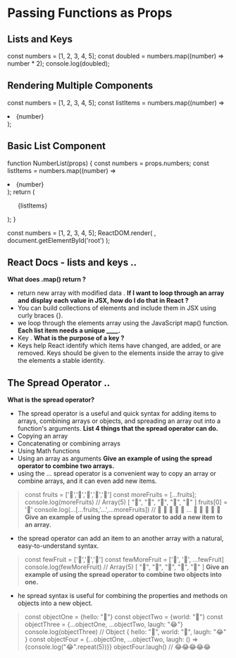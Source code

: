 #  Passing Functions as Props

## Lists and Keys

const numbers = [1, 2, 3, 4, 5];
const doubled = numbers.map((number) => number * 2);
console.log(doubled);


## Rendering Multiple Components

const numbers = [1, 2, 3, 4, 5];
const listItems = numbers.map((number) =>
  <li>{number}</li>
);

## Basic List Component

function NumberList(props) {
  const numbers = props.numbers;
  const listItems = numbers.map((number) =>
    <li>{number}</li>
  );
  return (
    <ul>{listItems}</ul>
  );
}

const numbers = [1, 2, 3, 4, 5];
ReactDOM.render(
  <NumberList numbers={numbers} />,
  document.getElementById('root')
);

## React Docs - lists and keys ..
**What does .map() return ?**
- return new array with modified data .
**If I want to loop through an array and display each value in JSX, how do I do that in React ?**
- You can build collections of elements and include them in JSX using curly braces {}.
-  we loop through the elements array using the JavaScript map() function.
**Each list item needs a unique ____.**
- Key .
**What is the purpose of a key ?**
- Keys help React identify which items have changed, are added, or are removed. Keys should be given to the elements inside the array to give the elements a stable identity.
## The Spread Operator ..
**What is the spread operator?**
- The spread operator is a useful and quick syntax for adding items to arrays, combining arrays or objects, and spreading an array out into a function's arguments.
**List 4 things that the spread operator can do.**
- Copying an array
- Concatenating or combining arrays
- Using Math functions
- Using an array as arguments
**Give an example of using the spread operator to combine two arrays.**
- using the … spread operator is a convenient way to copy an array or combine arrays, and it can even add new items.
> const fruits = ['🍏','🍊','🍌','🍉','🍍']
const moreFruits = [...fruits];
console.log(moreFruits) // Array(5) [ "🍏", "🍊", "🍌", "🍉", "🍍" ]
fruits[0] = '🍑'
console.log(...[...fruits,'...',...moreFruits]) //  🍑 🍊 🍌 🍉 🍍 ... 🍏 🍊 🍌 🍉 🍍
**Give an example of using the spread operator to add a new item to an array.**
- the spread operator can add an item to an another array with a natural, easy-to-understand syntax.
> const fewFruit = ['🍏','🍊','🍌']
const fewMoreFruit = ['🍉', '🍍', ...fewFruit]
console.log(fewMoreFruit) //  Array(5) [ "🍉", "🍍", "🍏", "🍊", "🍌" ]
**Give an example of using the spread operator to combine two objects into one.**
- he spread syntax is useful for combining the properties and methods on objects into a new object.
> const objectOne = {hello: "🤪"}
const objectTwo = {world: "🐻"}
const objectThree = {...objectOne, ...objectTwo, laugh: "😂"}
console.log(objectThree) // Object { hello: "🤪", world: "🐻", laugh: "😂" }
const objectFour = {...objectOne, ...objectTwo, laugh: () => {console.log("😂".repeat(5))}}
objectFour.laugh() // 😂😂😂😂😂